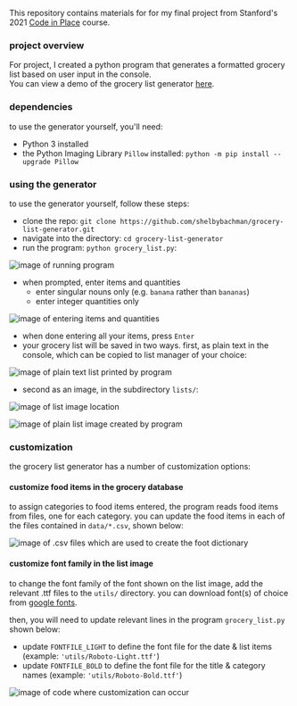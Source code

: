 This repository contains materials for for my final project from Stanford's 2021 [Code in Place](https://codeinplace.stanford.edu/) course. 

### project overview
For project, I created a python program that generates a formatted grocery list based on user input in the console.<br>
You can view a demo of the grocery list generator [here](https://youtu.be/T3yRK3ouw7g).

### dependencies

to use the generator yourself, you'll need:
- Python 3 installed
- the Python Imaging Library `Pillow` installed: `python -m pip install --upgrade Pillow`

### using the generator

to use the generator yourself, follow these steps:

- clone the repo: `git clone https://github.com/shelbybachman/grocery-list-generator.git`
- navigate into the directory: `cd grocery-list-generator`
- run the program: `python grocery_list.py`:

![image of running program](doc/screenshots/intro.png) 

- when prompted, enter items and quantities
    - enter singular nouns only (e.g. `banana` rather than `bananas`)
    - enter integer quantities only
      
![image of entering items and quantities](doc/screenshots/entry.png) 

- when done entering all your items, press `Enter`
- your grocery list will be saved in two ways. first, as plain text in the console, which can be copied to list manager of your choice:
  
![image of plain text list printed by program](doc/screenshots/list_text.png) 

- second as an image, in the subdirectory `lists/`:

![image of list image location](doc/screenshots/list_image_loc.png)

![image of plain list image created by program](lists/grocery_list_2021-05-26.png)

### customization

the grocery list generator has a number of customization options:

#### customize food items in the grocery database

to assign categories to food items entered, the program reads food items from files, one for each category. you can update the food items in each of the files contained in `data/*.csv`, shown below:

![image of .csv files which are used to create the foot dictionary](doc/screenshots/database.png)

#### customize font family in the list image

to change the font family of the font shown on the list image, add the relevant .ttf files to the `utils/` directory. you can download font(s) of choice from [google fonts](https://fonts.google.com/). 

then, you will need to update relevant lines in the program `grocery_list.py` shown below:
- update `FONTFILE_LIGHT` to define the font file for the date & list items (example: `'utils/Roboto-Light.ttf'`)
- update `FONTFILE_BOLD` to define the font file for the title & category names (example: `'utils/Roboto-Bold.ttf'`)

![image of code where customization can occur](doc/screenshots/customization.png)

